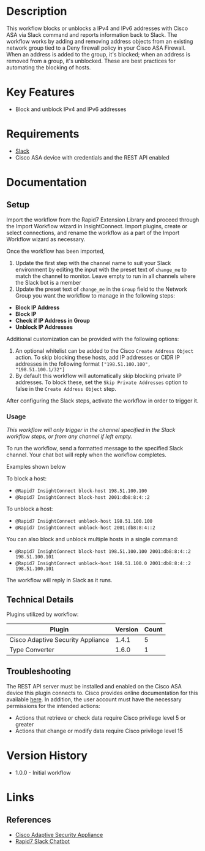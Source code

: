 # Description

This workflow blocks or unblocks a IPv4 and IPv6 addresses with Cisco ASA via Slack command and reports information back to Slack.
The workflow works by adding and removing address objects from an existing network group tied to a Deny firewall policy in your Cisco ASA Firewall.
When an address is added to the group, it's blocked; when an address is removed from a group, it's unblocked. These are best practices for automating the blocking of hosts.

# Key Features

* Block and unblock IPv4 and IPv6 addresses

# Requirements

* [Slack](https://insightconnect.help.rapid7.com/docs/configure-slack-for-chatops)
* Cisco ASA device with credentials and the REST API enabled

# Documentation

## Setup

Import the workflow from the Rapid7 Extension Library and proceed through the Import Workflow wizard in InsightConnect. Import plugins, create or select connections, and rename the workflow as a part of the Import Workflow wizard as necessary.

Once the workflow has been imported,

1. Update the first step with the channel name to suit your Slack environment by editing the input with the preset text of `change_me` to match the channel to monitor. Leave empty to run in all channels where the Slack bot is a member
2. Update the preset text of `change_me` in the `Group` field to the Network Group you want the workflow to manage in the following steps:

* **Block IP Address**
* **Block IP**
* **Check if IP Address in Group**
* **Unblock IP Addresses**

Additional customization can be provided with the following options:

1. An optional whitelist can be added to the Cisco `Create Address Object` action. To skip blocking these hosts, add IP addresses or CIDR IP addresses in the following format `["198.51.100.100", "198.51.100.1/32"]`
2. By default this workflow will automatically skip blocking private IP addresses. To block these, set the `Skip Private Addresses` option to false in the `Create Address Object` step.

After configuring the Slack steps, activate the workflow in order to trigger it.

### Usage

*This workflow will only trigger in the channel specified in the Slack workflow steps, or from any channel if left empty.*

To run the workflow, send a formatted message to the specified Slack channel. Your chat bot will reply when the workflow completes.

Examples shown below

To block a host:
* `@Rapid7 InsightConnect block-host 198.51.100.100`
* `@Rapid7 InsightConnect block-host 2001:db8:8:4::2`

To unblock a host:
* `@Rapid7 InsightConnect unblock-host 198.51.100.100`
* `@Rapid7 InsightConnect unblock-host 2001:db8:8:4::2`

You can also block and unblock multiple hosts in a single command:
* `@Rapid7 InsightConnect block-host 198.51.100.100 2001:db8:8:4::2 198.51.100.101`
* `@Rapid7 InsightConnect unblock-host 198.51.100.0 2001:db8:8:4::2 198.51.100.101`

The workflow will reply in Slack as it runs.

## Technical Details

Plugins utilized by workflow:

|Plugin|Version|Count|
|----|----|--------|
|Cisco Adaptive Security Appliance|1.4.1|5|
|Type Converter|1.6.0|1|

## Troubleshooting

The REST API server must be installed and enabled on the Cisco ASA device this plugin connects to. Cisco provides online documentation for this available [here](https://www.cisco.com/c/en/us/td/docs/security/asa/api/qsg-asa-api.html). In addition, the user account must have the necessary permissions for the intended actions:

* Actions that retrieve or check data require Cisco privilege level 5 or greater
* Actions that change or modify data require Cisco privilege level 15

# Version History

* 1.0.0 - Initial workflow

# Links

## References

* [Cisco Adaptive Security Appliance](https://www.cisco.com/c/en/us/products/security/adaptive-security-appliance-asa-software/index.html)
* [Rapid7 Slack Chatbot](https://insightconnect.help.rapid7.com/docs/configure-slack-for-chatops)
